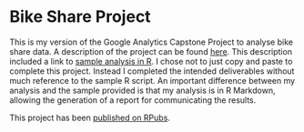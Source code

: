 # Bike Share Project

This is my version of the Google Analytics Capstone Project to analyse bike share data.  A description of the project can be found [here](https://d18ky98rnyall9.cloudfront.net/aacF81H_TsWnBfNR_x7FIg_36299b28fa0c4a5aba836111daad12f1_DAC8-Case-Study-1.pdf?Expires=1667606400&Signature=Odf1z3bWVMgTl85HkDgyO1C0WGQ9~ZSKgBygrC3dLvgFif3oeYTFSUhkLrwPETz~UaqISIHf7XJ-bqaKZ7L~VnjL3RQG142-EELsYMmLQYwnL3xRtB8dgwRWPJQ0iVIW5BHmDDKfw7Y5XAofUdwNKuYzvcXeeuTdCQyfjxSE7k8_&Key-Pair-Id=APKAJLTNE6QMUY6HBC5A).  This description included a link to [sample analysis in R](https://docs.google.com/document/d/1TTj5KNKf4BWvEORGm10oNbpwTRk1hamsWJGj6qRWpuI/edit).  I chose not to just copy and paste to complete this project.  Instead I completed the intended deliverables without much reference to the sample R script.  An important difference between my analysis and the sample provided is that my analysis is in R Markdown, allowing the generation of a report for communicating the results.

This project has been [published on RPubs](https://rpubs.com/jramaswami/bikeshare).